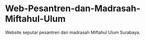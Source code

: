 # Web-Pesantren-dan-Madrasah-Miftahul-Ulum
Website seputar pesantren dan madrasah Miftahul Ulum Surabaya.
